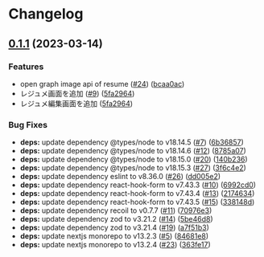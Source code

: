 # Changelog

## [0.1.1](https://github.com/itigoore01/kumanavi-next/compare/kumanavi-next-v0.1.0...kumanavi-next-v0.1.1) (2023-03-14)


### Features

* open graph image api of resume ([#24](https://github.com/itigoore01/kumanavi-next/issues/24)) ([bcaa0ac](https://github.com/itigoore01/kumanavi-next/commit/bcaa0ac0c2585947d1f005c586416c0013459df3))
* レジュメ画面を追加 ([#9](https://github.com/itigoore01/kumanavi-next/issues/9)) ([5fa2964](https://github.com/itigoore01/kumanavi-next/commit/5fa29646a6e98bf4eb05e2b6798caa1262fae2b4))
* レジュメ編集画面を追加 ([5fa2964](https://github.com/itigoore01/kumanavi-next/commit/5fa29646a6e98bf4eb05e2b6798caa1262fae2b4))


### Bug Fixes

* **deps:** update dependency @types/node to v18.14.5 ([#7](https://github.com/itigoore01/kumanavi-next/issues/7)) ([6b36857](https://github.com/itigoore01/kumanavi-next/commit/6b368575f562a4f107b7ab7dba412c8330f23d27))
* **deps:** update dependency @types/node to v18.14.6 ([#12](https://github.com/itigoore01/kumanavi-next/issues/12)) ([8785a07](https://github.com/itigoore01/kumanavi-next/commit/8785a07f8e25235f8ac7b475a74a99c28bad2040))
* **deps:** update dependency @types/node to v18.15.0 ([#20](https://github.com/itigoore01/kumanavi-next/issues/20)) ([140b236](https://github.com/itigoore01/kumanavi-next/commit/140b2365670dd81ba5998fc4aa484efac231f14b))
* **deps:** update dependency @types/node to v18.15.3 ([#27](https://github.com/itigoore01/kumanavi-next/issues/27)) ([3f6c4e2](https://github.com/itigoore01/kumanavi-next/commit/3f6c4e20b4e857ba0b93fed3449bad4f3fd58e15))
* **deps:** update dependency eslint to v8.36.0 ([#26](https://github.com/itigoore01/kumanavi-next/issues/26)) ([dd005e2](https://github.com/itigoore01/kumanavi-next/commit/dd005e2ebabf45397708cc1492520565b1cdeb14))
* **deps:** update dependency react-hook-form to v7.43.3 ([#10](https://github.com/itigoore01/kumanavi-next/issues/10)) ([6992cd0](https://github.com/itigoore01/kumanavi-next/commit/6992cd07300e64eca239e253305c4be22022f0de))
* **deps:** update dependency react-hook-form to v7.43.4 ([#13](https://github.com/itigoore01/kumanavi-next/issues/13)) ([2174634](https://github.com/itigoore01/kumanavi-next/commit/2174634c6859cf0dbe9e149242ce7597f81e1ea7))
* **deps:** update dependency react-hook-form to v7.43.5 ([#15](https://github.com/itigoore01/kumanavi-next/issues/15)) ([338148d](https://github.com/itigoore01/kumanavi-next/commit/338148d097adabc4f2f0ae0184b2d929b8b68b97))
* **deps:** update dependency recoil to v0.7.7 ([#11](https://github.com/itigoore01/kumanavi-next/issues/11)) ([70976e3](https://github.com/itigoore01/kumanavi-next/commit/70976e30bc4a26d71ebfd3c3211d44f995bfa91d))
* **deps:** update dependency zod to v3.21.2 ([#14](https://github.com/itigoore01/kumanavi-next/issues/14)) ([5be46d8](https://github.com/itigoore01/kumanavi-next/commit/5be46d89a56cd87b9f3e794e95ee05458af34db2))
* **deps:** update dependency zod to v3.21.4 ([#19](https://github.com/itigoore01/kumanavi-next/issues/19)) ([a7f51b3](https://github.com/itigoore01/kumanavi-next/commit/a7f51b32fe10f4ddc5b5ba94990bd576e5065dad))
* **deps:** update nextjs monorepo to v13.2.3 ([#5](https://github.com/itigoore01/kumanavi-next/issues/5)) ([84681e8](https://github.com/itigoore01/kumanavi-next/commit/84681e824331066252bc95f6f4c6d8e120a4f0f1))
* **deps:** update nextjs monorepo to v13.2.4 ([#23](https://github.com/itigoore01/kumanavi-next/issues/23)) ([363fe17](https://github.com/itigoore01/kumanavi-next/commit/363fe178975c8670f09a64e3ce2b7ca2e7b2052e))
